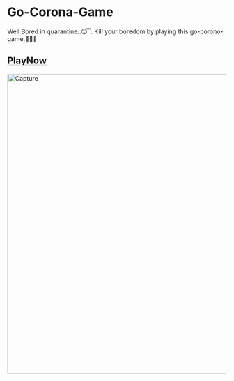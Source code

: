 # Go-Corona-Game
Well Bored in quarantine..😴. Kill your boredom by playing this go-corono-game.🤗🐱‍🏍

## [PlayNow](https://mrpkdeveloper.github.io/Go-Corona-Game/)
<img width="689" alt="Capture" src="https://user-images.githubusercontent.com/46247882/89065706-ce19d080-d389-11ea-96e5-324cdd7b294a.PNG">
